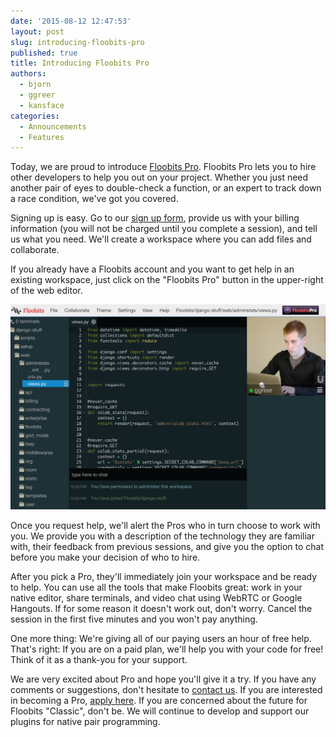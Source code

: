 ```yaml
---
date: '2015-08-12 12:47:53'
layout: post
slug: introducing-floobits-pro
published: true
title: Introducing Floobits Pro
authors:
  - bjorn
  - ggreer
  - kansface
categories:
  - Announcements
  - Features
---
```


Today, we are proud to introduce [Floobits Pro](https://floobits.com/pro/client). Floobits Pro lets you to hire other developers to help you out on your project. Whether you just need another pair of eyes to double-check a function, or an expert to track down a race condition, we've got you covered.

Signing up is easy. Go to our [sign up form](https://floobits.com/pro/client/signup-1), provide us with your billing information (you will not be charged until you complete a session), and tell us what you need. We'll create a workspace where you can add files and collaborate.

If you already have a Floobits account and you want to get help in an existing workspace, just click on the "Floobits Pro" button in the upper-right of the web editor.

<img src="/images/Screen Shot 2015-08-13 at 12.04.02.png" />

Once you request help, we'll alert the Pros who in turn choose to work with you.  We provide you with a description of the technology they are familiar with, their feedback from previous sessions, and give you the option to chat before you make your decision of who to hire.

<!-- (show another screenshot?) -->

After you pick a Pro, they'll immediately join your workspace and be ready to help. You can use all the tools that make Floobits great: work in your native editor, share terminals, and video chat using WebRTC or Google Hangouts. If for some reason it doesn't work out, don't worry. Cancel the session in the first five minutes and you won't pay anything.

One more thing: We're giving all of our paying users an hour of free help. That's right: If you are on a paid plan, we'll help you with your code for free! Think of it as a thank-you for your support.

We are very excited about Pro and hope you'll give it a try. If you have any comments or suggestions, don't hesitate to [contact us](mailto:info@floobits.com). If you are interested in becoming a Pro, [apply here](https://floobits.com/signup/pro).  If you are concerned about the future for Floobits "Classic", don't be.  We will continue to develop and support our plugins for native pair programming.
